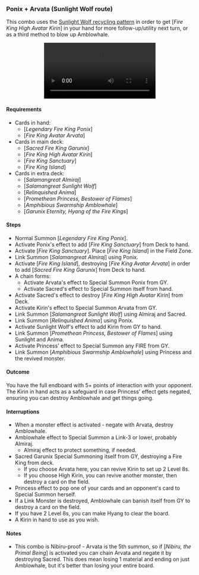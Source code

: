 ### Ponix + Arvata (Sunlight Wolf route)
This combo uses the [Sunlight Wolf recycling pattern] in order to get [_Fire King High Avatar Kirin_] in your hand for more follow-up/utility next turn, or as a third method to blow up Amblowhale.

<center>
<video controls>
  <source src="amblowhale-arvata/ponix-arvata-sunlight.mp4" type="video/mp4">
  Your browser does not support the MP4 format, or the &lt;video&gt; tag.
</video>
</center>

#### Requirements
- Cards in hand:
  - [_Legendary Fire King Ponix_]
  - [_Fire King Avatar Arvata_]
- Cards in main deck:
  - [_Sacred Fire King Garunix_]
  - [_Fire King High Avatar Kirin_]
  - [_Fire King Sanctuary_]
  - [_Fire King Island_]
- Cards in extra deck:
  - [_Salamangreat Almiraj_]
  - [_Salamangreat Sunlight Wolf_]
  - [_Relinquished Anima_]
  - [_Promethean Princess, Bestower of Flames_]
  - [_Amphibious Swarmship Amblowhale_]
  - [_Garunix Eternity, Hyang of the Fire Kings_]

#### Steps
- Normal Summon [_Legendary Fire King Ponix_].
- Activate Ponix's effect to add [_Fire King Sanctuary_] from Deck to hand.
- Activate [_Fire King Sanctuary_]. Place [_Fire King Island_] in the Field Zone.
- Link Summon [_Salamangreat Almiraj_] using Ponix.
- Activate [_Fire King Island_], destroying [_Fire King Avatar Arvata_] in order to add [_Sacred Fire King Garunix_] from Deck to hand.
- A chain forms:
    - Activate Arvata's effect to Special Summon Ponix from GY.
    - Activate Sacred's effect to Special Summon itself from hand.
- Activate Sacred's effect to destroy [_Fire King High Avatar Kirin_] from Deck.
- Activate Kirin's effect to Special Summon Arvata from GY.
- Link Summon [_Salamangreat Sunlight Wolf_] using Almiraj and Sacred.
- Link Summon [_Relinquished Anima_] using Ponix.
- Activate Sunlight Wolf's effect to add Kirin from GY to hand.
- Link Summon [_Promethean Princess, Bestower of Flames_] using Sunlight and Anima.
- Activate Princess' effect to Special Summon any FIRE from GY.
- Link Summon [_Amphibious Swarmship Amblowhale_] using Princess and the revived monster.

#### Outcome
You have the full endboard with 5+ points of interaction with your opponent. The Kirin in hand acts as a safeguard in case Princess' effect gets negated, ensuring you can destroy Amblowhale and get things going.

#### Interruptions
  - When a monster effect is activated - negate with Arvata, destroy Amblowhale.
  - Amblowhale effect to Special Summon a Link-3 or lower, probably Almiraj.
    - Almiraj effect to protect something, if needed.
  - Sacred Garunix Special Summoning itself from GY, destroying a Fire King from deck.
    - If you choose Arvata here, you can revive Kirin to set up 2 Level 8s.
    - If you choose High Kirin, you can revive another monster, then destroy a card on the field.
  - Princess effect to pop one of your cards and an opponent's card to Special Summon herself.
  - If a Link Monster is destroyed, Amblowhale can banish itself from GY to destroy a card on the field.
  - If you have 2 Level 8s, you can make Hyang to clear the board.
  - A Kirin in hand to use as you wish.

#### Notes
- This combo is Nibiru-proof - Arvata is the 5th summon, so if [_Nibiru, the Primal Being_] is activated you can chain Arvata and negate it by destroying Sacred. This does mean losing 1 material and ending on just Amblowhale, but it's better than losing your entire board.


[Sunlight Wolf recycling pattern]: ../patterns/sunlight-wolf-recycling.md
